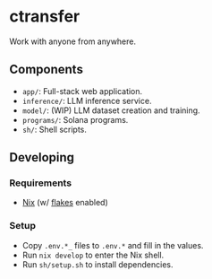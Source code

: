 # ctransfer

Work with anyone from anywhere.

## Components

- `app/`: Full-stack web application.
- `inference/`: LLM inference service.
- `model/`: (WIP) LLM dataset creation and training.
- `programs/`: Solana programs.
- `sh/`: Shell scripts.

## Developing

### Requirements

- [Nix](https://nixos.org/download.html) (w/ [flakes](https://nixos.wiki/wiki/Flakes) enabled)

### Setup

- Copy `.env.*_` files to `.env.*` and fill in the values.
- Run `nix develop` to enter the Nix shell.
- Run `sh/setup.sh` to install dependencies.
